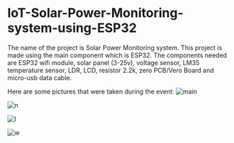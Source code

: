 # IoT-Solar-Power-Monitoring-system-using-ESP32
The name of the project is Solar Power Monitoring system. 
This project is made using the main component which is ESP32.
The components needed are ESP32 wifi module, solar panel (3-25v), voltage sensor, LM35 temperature sensor, LDR, LCD, resistor 2.2k, zero PCB/Vero Board and micro-usb data cable.

Here are some pictures that were taken during the event:
![main](https://github.com/fsdkumk/IoT-Smart-Street-Light-using-ESP8266/assets/141599942/9a3e68b3-38b3-4af5-b3e1-67cba6ed4b08)

![n](https://github.com/fsdkumk/IoT-Solar-Energy-using-ESP32/assets/141599942/7cdab258-3708-4d28-85b8-6f6da86149cf)

![l](https://github.com/fsdkumk/IoT-Solar-Energy-using-ESP32/assets/141599942/9694da83-98b3-44b4-94ff-d985c99af26e)

![w](https://github.com/fsdkumk/IoT-Solar-Energy-using-ESP32/assets/141599942/684e824a-28c4-420b-9525-950034a8c034)
